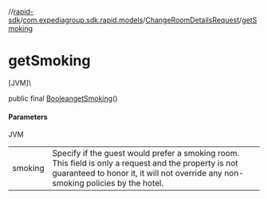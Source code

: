 //[rapid-sdk](../../../index.md)/[com.expediagroup.sdk.rapid.models](../index.md)/[ChangeRoomDetailsRequest](index.md)/[getSmoking](get-smoking.md)

# getSmoking

[JVM]\

public final [Boolean](https://docs.oracle.com/javase/8/docs/api/java/lang/Boolean.html)[getSmoking](get-smoking.md)()

#### Parameters

JVM

| | |
|---|---|
| smoking | Specify if the guest would prefer a smoking room. This field is only a request and the property is not guaranteed to honor it, it will not override any non-smoking policies by the hotel. |
